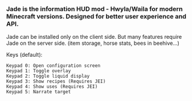 ### Jade is the information HUD mod - Hwyla/Waila for modern Minecraft versions. Designed for better user experience and API.

Jade can be installed only on the client side. But many features require Jade on the server side. (item storage, horse stats, bees in beehive...)

Keys (default):

    Keypad 0: Open configuration screen
    Keypad 1: Toggle overlay
    Keypad 2: Toggle liquid display
    Keypad 3: Show recipes (Requires JEI)
    Keypad 4: Show uses (Requires JEI)
    Keypad 5: Narrate target
